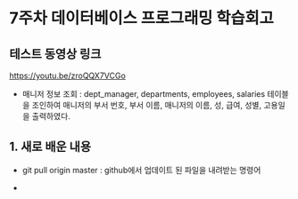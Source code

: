 # 7주차 데이터베이스 프로그래밍 학습회고


## 테스트 동영상 링크 
https://youtu.be/zroQQX7VCGo

  * 매니저 정보 조회 : dept_manager, departments, employees, salaries 테이블을 조인하여 매니저의 부서 번호, 부서 이름, 매니저의 이름, 성, 급여, 성별, 고용일을 출력하였다.


## 1. 새로 배운 내용
  * git pull origin master : github에서 업데이트 된 파일을 내려받는 명령어

  * <style> 사용
  ```html
  <style>
        body{
            font-family: Consolas, monospace;
            font-family: 12px;
        }
        table{
            width: 100%;
        }
        th,td{
            padding: 10px;
            border-bottom: 1px solid #dadada;
        }
    </style>
  ```

  * PHP 기본 문법 
    - 변수 : 제일 앞에 $ 표시, 문자와 숫자, 언더바(_)를 사용할 수 있으나 숫자로 시작할 수 없다. 대소문자 구분

    - print와 echo의 차이?
      print : 하나의 입력을 받아 리턴함
      echo : 하나 이상의 문자열 출력

    - gettype(): 변수의 자료형을 반환한다.

    - settype(): 변수의 자료형을 변환시킨다.

    - 문자열 : "" 또는 ''로 사용, 문자열 안에 변수를 사용하려면 "" 안에 {}를 사용. 문자와 문자를 연결할 때는 .를 사용한다.

    - 연관배열 : 일반배열이 숫자만을 인덱스 번호로 받는다면 연관배열은 문자열을 인덱스 번호로 받을 수 있다. 이는 파이썬에서 사용하는 딕셔너리와 자바스크립트에서 사용하는 오브젝트와 유사하다.


## 2. 문제가 발생하거나 고민한 내용 + 해결 과정
  * 과제를 하면서 매니저의 부서 번호, 부서 이름, 매니저의 이름, 성, 급여, 성별, 고용일을 한번에 출력하려고 하다보니, 4개의 테이블을 조인해야 했다. 그런데 2개 이상의 테이블을 조인하려면 어떤 형식으로 작성해야하는지 잘 떠오르지 않아서 공부했던 전공책과 구글링을 통해서 코드를 작성했다.

  * 다음은 과제인 'manager_info.php' 파일에 작성한 4개의 테이블을 조인한 코드이다.
  ```
  $query = "
    SELECT dept_manager.dept_no, departments.dept_name, employees.first_name, 
      employees.last_name, salaries.salary, employees.gender, employees.hire_date 
    FROM dept_manager 
    JOIN departments 
    ON dept_manager.dept_no = departments.dept_no  
    JOIN employees 
    ON dept_manager.emp_no=employees.emp_no 
    JOIN salaries 
    ON dept_manager.emp_no=salaries.emp_no 
    ORDER BY hire_date ASC LIMIT ".$filtered_number
    ;
  ```


## 3. 참고할만한 내용
  * 연관배열 : 아래와 같은 코드를 작성하면, 'a', 'b', 'c'를 배열의 인덱스로 사용할 수 있다.
  ```
   $arr = array('a' => 6, 'b' => 8, 'c' => 12);<br>
  ```
  (출처 : https://kamang-it.tistory.com/entry/Php-08%EC%97%B0%EA%B4%80%EB%B0%B0%EC%97%B4AssociativeArray)
  
  * 조인(JOIN) 관련 정보 사이트 : https://coding-factory.tistory.com/87


## 4. 회고
  * 좋았던 점은 이번 주는 부담없이 들을 수 있는 수업이어서 좋았다. SQL문 연습을 하면서 배웠던 것을 환기하고, PHP문 연습도 하면서 기본적인 PHP 문법도 정리하게 되었다.

  * 아쉬웠던 점은 분명 저번 학기에 '데이터베이스 설계' 과목을 공부하면서 조인에 대해서 자세히 배웠는데 잘 기억이 나지 않았다... 다시 제대로 공부해야 할 것 같다.

  * 새로 알게 된 것은 저번 시간에 github에서 push 하는 방법을 배웠는데, 이번 시간에는 pull 하는 방법을 배우게 되었다. (git pull origin master : github에서 업데이트 된 파일을 내려받는 명령어)
